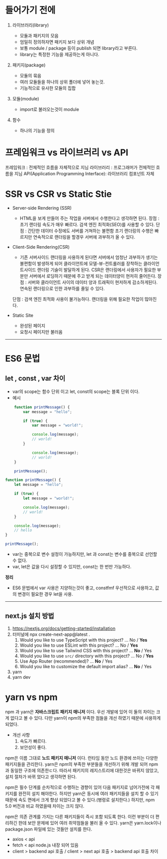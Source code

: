 # 들어가기 전에

1. 라이브러리(library)
    - 모듈과 패키지의 모음
    - 엄밀히 정의하자면 패키지 보다 상위 개념
    - 보통 module / package 등이 publish 되면 library라고 부른다.
    - library는 특정한 기능을 제공하는게 아니다.

2. 패키지(package)
    - 모듈의 묶음 
    - 여러 모듈들을 하나의 상위 폴더에 넣어 놓는것.
    - 기능적으로 유사한 모듈의 집합
    

3. 모듈(module)
    - import로 불러오는것이 module

4. 함수 
    - 하나의 기능을 정의 

# 프레임워크 vs 라이브러리 vs API
프레임워크 : 전체적인 흐름을 자체적으로 지님
라이브러리 : 프로그래머가 전체적인 흐름을 지님
API(Application Programming Interface): 라이브러리 컴포넌트 자체 

# SSR vs CSR vs Static Stie
- Server-side Rendering (SSR)
    - HTML을 보게 만들어 주는 작업을 서버에서 수행한다고 생각하면 된다. 
    장점 : 초기 랜더링 속도가 매우 빠르다.
          검색 엔진 최적화(SEO)를 사용할 수 있다.
    단점 : 간단한 데이터 수정에도 서버를 거쳐하는 불편함
          초기 랜더링의 수행은 빠르지만 연속적으로 랜더링을 할경우 서버에 과부하가 올 수 있다.

- Client-Side Rendering(CSR)
    - 기존 서버사이드 랜더링을 사용하게 된다면 서버에서 엄청난 과부하가 생기는 불편함이 발생하게 되어 클라이언트에 모델-뷰-컨트롤러를 장착하는 클라이언트사이드 랜더링 기술이 발달하게 된다.
    CSR은 랜더링에서 사용자가 필요한 부분만 서버에서 로딩하기 때문에 주고 받게 되는 데이터양이 현저히 줄어든다.
    장점 : 서버와 클라이언트 사이의 데이터 양과 트래픽이    현저하게 감소하게된다.
          연속된 랜더링으로 인한 과부하를 줄일 수 있다.

    단점 : 검색 엔진 최적화 사용이 불가능하다.
          랜더링을 위해 필요한 작업이 많아진다.
- Static Site 
    - 완성된 페이지  
    - 요청시 페이지만 불러옴


----
# ES6 문법 

## let , const , var 차이 
-  var의 scope는 함수 단위 이고 let, const의 scope는 블록 단위 이다.
- 예시 
```javascript
    function printMessage() {
        var message = "hello";

        if (true) {
            var message = "world!";

            console.log(message);
            // world!
        }

            console.log(message);
            // world!
    }

    printMessage();
```
```javascript
function printMessage() {
    let message = "hello";

    if (true) {
        let message = "world!";

        console.log(message);
        // world!
    }

    console.log(message);
    // hello
}

printMessage();
```
- var는 중복으로 변수 설정이 가능하지만, let 과 const는 변수를 중복으로 선언할 수 없다.
- var, let은 값을 다시 설정할 수 있지만, const는 한 번만 가능하다.

__정리__
 - ES6 문법에서 var 사용은 지양하는것이 좋고, constfmf 우선적으로 사용하고, 값의 변경이 필요한 경우 let을 사용.

---
## next.js 설치 방법  
1. <https://nextjs.org/docs/getting-started/installation>
2. 터미널에 npx create-next-app@latest .
    1. Would you like to use TypeScript with this project? … No / __Yes__
    2. Would you like to use ESLint with this project? … No / __Yes__
    3. Would you like to use Tailwind CSS with this project? … __No__ / Yes
    4. Would you like to use `src/` directory with this project? … No / __Yes__
    5. Use App Router (recommended)? … __No__ / Yes
    6. Would you like to customize the default import alias? … __No__ / Yes
3. yarn
4. yarn dev


# yarn vs npm
npm 과 yarn은 __자바스크립트 패키지 매니저__ 이다.
우선 개발에 있어 이 둘의 차이는 크게 없다고 볼 수 있다. 다만 yarn이 npm의 부족한 점들을 개선 하였기 때문에 사용하게 되었다. 
    
- 개선 사항
    1. 속도가 빠르다.
    2. 보안성이 좋다.

npm은 이름 그대로 __노드 패키지 매니저__ 이다. 런타임 동안 노드 환경에 쓰이는 다양한 패키지들을 관리한다. 
yarn은 npm의 부족한 부분들을 개선하기 위해 개발 되어 npm과 동일한 구조에 의존한ㄷ다. 따라서 패키지의 레지스트리에 대한것은 바뀌지 않았고, 설치 절차가 바뀌 었다고 생각하면 된다.

npm은 필수 단계를 순차적으로 수행하는 경향이 있어 다음 패키지로 넘어가전에 각 패키지를 완전히 설치 해야한다. 하지만 yarn은 동시에 여러 패키지들을 설치 할 수 있기 때문에 속도 면에서 크게 향상 되었다고 볼 수 있다.(병령로 설치한다.) 
하지만, npm 5.0 버전과 비교 하였을때 차이는 크지 않다.

npm은 의존 관계를 가지는 다른 패키지들이 즉시 포함 되도록 한다.
이런 부분이 더 편리하긴 한데 보안 문제에 있어 여러 취약점들을 불러 올 수 있다.
yarn은 yarn.lock이나 package.json 파일에 있는 것들만 설치를 한다.



- axios < api 
- fetch < api node.js 내장 되어 있음
- client > backend api 호출 / client > next api 호출 > backend api 호출  차이 
